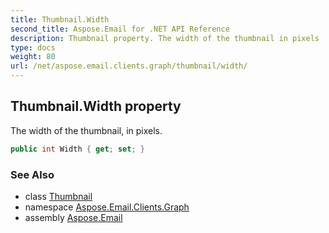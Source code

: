 ```yaml
---
title: Thumbnail.Width
second_title: Aspose.Email for .NET API Reference
description: Thumbnail property. The width of the thumbnail in pixels
type: docs
weight: 80
url: /net/aspose.email.clients.graph/thumbnail/width/
---
```

## Thumbnail.Width property

The width of the thumbnail, in pixels.

```csharp
public int Width { get; set; }
```

### See Also

* class [Thumbnail](../)
* namespace [Aspose.Email.Clients.Graph](../../thumbnail/)
* assembly [Aspose.Email](../../../)


